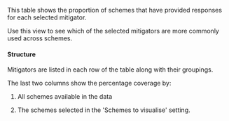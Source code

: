 This table shows the proportion of schemes that have provided responses for each selected mitigator.

Use this view to see which of the selected mitigators are more commonly used across schemes.

#### Structure

Mitigators are listed in each row of the table along with their groupings.

The last two columns show the percentage coverage by:

1.  All schemes available in the data

2.  The schemes selected in the 'Schemes to visualise' setting.
